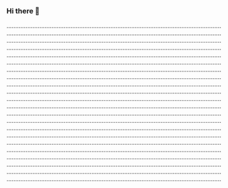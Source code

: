 ### Hi there 👋

........................................................................................................................................................................................................................................................................................................................................................................................................................................................................................................................................................................................................................................................................................................................................................................................................................................................................................................................................................................................................................................................................................................................................................................................................................................................................................................................................................................................................................................................................................................................................................................................................................................................................................................................................................................................................................................................................................................................................................................................................................................................................................................................................................................................................................................................................................................................................................................................................................................................................................................................................................................................................................................................................................................................................................................................................................................
